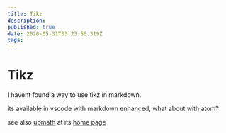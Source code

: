 ```yaml
---
title: Tikz
description: 
published: true
date: 2020-05-31T03:23:56.319Z
tags: 
---
```


# Tikz

I havent found a way to use tikz in markdown.

its available in vscode with markdown enhanced, what about with atom?


see also [upmath](/University/Documentation/Tikz/upmath) at its [home page](https://upmath.me/)